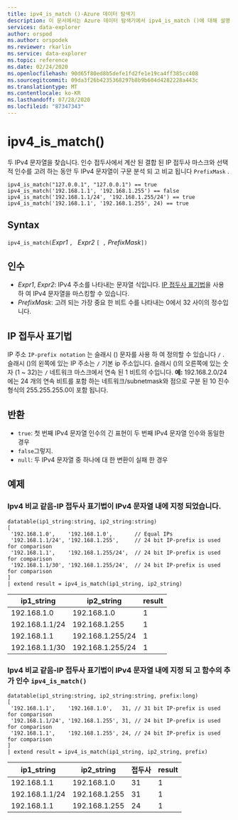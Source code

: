 ```yaml
---
title: ipv4_is_match ()-Azure 데이터 탐색기
description: 이 문서에서는 Azure 데이터 탐색기에서 ipv4_is_match ()에 대해 설명 합니다.
services: data-explorer
author: orspod
ms.author: orspodek
ms.reviewer: rkarlin
ms.service: data-explorer
ms.topic: reference
ms.date: 02/24/2020
ms.openlocfilehash: 90d65f80ed8b5defe1fd2fe1e19ca4ff385cc408
ms.sourcegitcommit: 09da3f26b4235368297b8b9b604d4282228a443c
ms.translationtype: MT
ms.contentlocale: ko-KR
ms.lasthandoff: 07/28/2020
ms.locfileid: "87347343"
---
```

# <a name="ipv4_is_match"></a>ipv4_is_match()

두 IPv4 문자열을 찾습니다. 인수 접두사에서 계산 된 결합 된 IP 접두사 마스크와 선택적 인수를 고려 하는 동안 두 IPv4 문자열이 구문 분석 되 고 비교 됩니다 `PrefixMask` .

```kusto
ipv4_is_match("127.0.0.1", "127.0.0.1") == true
ipv4_is_match('192.168.1.1', '192.168.1.255') == false
ipv4_is_match('192.168.1.1/24', '192.168.1.255/24') == true
ipv4_is_match('192.168.1.1', '192.168.1.255', 24) == true
```

## <a name="syntax"></a>Syntax

`ipv4_is_match(`*Expr1* `, ` *Expr2* `[ ,` *PrefixMask*`])`

## <a name="arguments"></a>인수

* *Expr1*, *Expr2*: IPv4 주소를 나타내는 문자열 식입니다. [IP 접두사 표기법](#ip-prefix-notation)을 사용 하 여 IPv4 문자열을 마스킹할 수 있습니다.
* *PrefixMask*: 고려 되는 가장 중요 한 비트 수를 나타내는 0에서 32 사이의 정수입니다.

## <a name="ip-prefix-notation"></a>IP 접두사 표기법

IP 주소 `IP-prefix notation` 는 슬래시 () 문자를 사용 하 여 정의할 수 있습니다 `/` . 슬래시 ()의 왼쪽에 있는 IP 주소는 `/` 기본 ip 주소입니다. 슬래시 ()의 오른쪽에 있는 숫자 (1 ~ 32)는 `/` 네트워크 마스크에서 연속 된 1 비트의 수입니다. 
**예:** 192.168.2.0/24에는 24 개의 연속 비트를 포함 하는 네트워크/subnetmask와 점으로 구분 된 10 진수 형식의 255.255.255.0이 포함 됩니다.

## <a name="returns"></a>반환

* `true`: 첫 번째 IPv4 문자열 인수의 긴 표현이 두 번째 IPv4 문자열 인수와 동일한 경우
*  `false`그렇지.
* `null`: 두 IPv4 문자열 중 하나에 대 한 변환이 실패 한 경우

## <a name="examples"></a>예제

### <a name="ipv4-comparison-equality---ip-prefix-notation-specified-inside-the-ipv4-strings"></a>Ipv4 비교 같음-IP 접두사 표기법이 IPv4 문자열 내에 지정 되었습니다.

<!-- csl: https://help.kusto.windows.net/Samples -->
```kusto
datatable(ip1_string:string, ip2_string:string)
[
 '192.168.1.0',    '192.168.1.0',       // Equal IPs
 '192.168.1.1/24', '192.168.1.255',     // 24 bit IP-prefix is used for comparison
 '192.168.1.1',    '192.168.1.255/24',  // 24 bit IP-prefix is used for comparison
 '192.168.1.1/30', '192.168.1.255/24',  // 24 bit IP-prefix is used for comparison
]
| extend result = ipv4_is_match(ip1_string, ip2_string)
```

|ip1_string|ip2_string|result|
|---|---|---|
|192.168.1.0|192.168.1.0|1|
|192.168.1.1/24|192.168.1.255|1|
|192.168.1.1|192.168.1.255/24|1|
|192.168.1.1/30|192.168.1.255/24|1|

### <a name="ipv4-comparison-equality---ip-prefix-notation-specified-inside-the-ipv4-strings-and-an-additional-argument-of-the-ipv4_is_match-function"></a>Ipv4 비교 같음-IP 접두사 표기법이 IPv4 문자열 내에 지정 되 고 함수의 추가 인수 `ipv4_is_match()`

<!-- csl: https://help.kusto.windows.net/Samples -->
```kusto
datatable(ip1_string:string, ip2_string:string, prefix:long)
[
 '192.168.1.1',    '192.168.1.0',   31, // 31 bit IP-prefix is used for comparison
 '192.168.1.1/24', '192.168.1.255', 31, // 24 bit IP-prefix is used for comparison
 '192.168.1.1',    '192.168.1.255', 24, // 24 bit IP-prefix is used for comparison
]
| extend result = ipv4_is_match(ip1_string, ip2_string, prefix)
```

|ip1_string|ip2_string|접두사|result|
|---|---|---|---|
|192.168.1.1|192.168.1.0|31|1|
|192.168.1.1/24|192.168.1.255|31|1|
|192.168.1.1|192.168.1.255|24|1|

